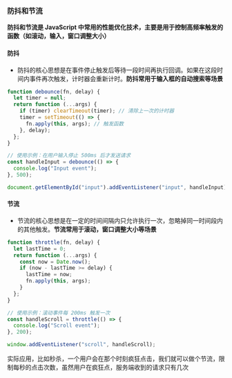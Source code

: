 ### 防抖和节流

**防抖和节流是 JavaScript 中常用的性能优化技术，主要是用于控制高频率触发的函数（如滚动，输入，窗口调整大小）**

#### 防抖

- 防抖的核心思想是在事件停止触发后等待一段时间再执行回调。如果在这段时间内事件再次触发，计时器会重新计时。**防抖常用于输入框的自动搜索等场景**

```js
function debounce(fn, delay) {
  let timer = null;
  return function (...args) {
    if (timer) clearTimeout(timer); // 清除上一次的计时器
    timer = setTimeout(() => {
      fn.apply(this, args); // 触发函数
    }, delay);
  };
}

// 使用示例：在用户输入停止 500ms 后才发送请求
const handleInput = debounce(() => {
  console.log("Input event");
}, 500);

document.getElementById("input").addEventListener("input", handleInput);
```

#### 节流

- 节流的核心思想是在一定的时间间隔内只允许执行一次，忽略掉同一时间段内的其他触发。**节流常用于滚动，窗口调整大小等场景**

```js
function throttle(fn, delay) {
  let lastTime = 0;
  return function (...args) {
    const now = Date.now();
    if (now - lastTime >= delay) {
      lastTime = now;
      fn.apply(this, args);
    }
  };
}

// 使用示例：滚动事件每 200ms 触发一次
const handleScroll = throttle(() => {
  console.log("Scroll event");
}, 200);

window.addEventListener("scroll", handleScroll);
```

实际应用，比如秒杀，一个用户会在那个时刻疯狂点击，我们就可以做个节流，限制每秒的点击次数，虽然用户在疯狂点，服务端收到的请求只有几次
